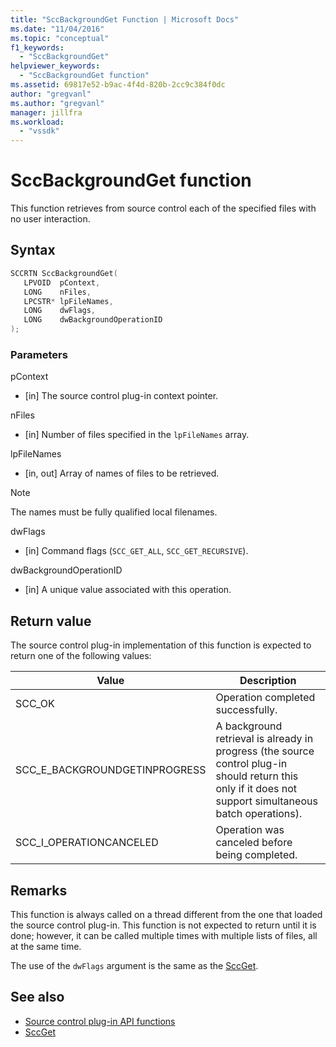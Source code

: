 ```yaml
---
title: "SccBackgroundGet Function | Microsoft Docs"
ms.date: "11/04/2016"
ms.topic: "conceptual"
f1_keywords:
  - "SccBackgroundGet"
helpviewer_keywords:
  - "SccBackgroundGet function"
ms.assetid: 69817e52-b9ac-4f4d-820b-2cc9c384f0dc
author: "gregvanl"
ms.author: "gregvanl"
manager: jillfra
ms.workload:
  - "vssdk"
---
```

# SccBackgroundGet function
This function retrieves from source control each of the specified files with no user interaction.

## Syntax

```cpp
SCCRTN SccBackgroundGet(
   LPVOID  pContext,
   LONG    nFiles,
   LPCSTR* lpFileNames,
   LONG    dwFlags,
   LONG    dwBackgroundOperationID
);
```

### Parameters
 pContext
- [in] The source control plug-in context pointer.

 nFiles
- [in] Number of files specified in the `lpFileNames` array.

 lpFileNames
- [in, out] Array of names of files to be retrieved.

> [!NOTE]
>  The names must be fully qualified local filenames.

 dwFlags
- [in] Command flags (`SCC_GET_ALL`, `SCC_GET_RECURSIVE`).

 dwBackgroundOperationID
- [in] A unique value associated with this operation.

## Return value
 The source control plug-in implementation of this function is expected to return one of the following values:

|Value|Description|
|-----------|-----------------|
|SCC_OK|Operation completed successfully.|
|SCC_E_BACKGROUNDGETINPROGRESS|A background retrieval is already in progress (the source control plug-in should return this only if it does not support simultaneous batch operations).|
|SCC_I_OPERATIONCANCELED|Operation was canceled before being completed.|

## Remarks
 This function is always called on a thread different from the one that loaded the source control plug-in. This function is not expected to return until it is done; however, it can be called multiple times with multiple lists of files, all at the same time.

 The use of the `dwFlags` argument is the same as the [SccGet](../extensibility/sccget-function.md).

## See also
- [Source control plug-in API functions](../extensibility/source-control-plug-in-api-functions.md)
- [SccGet](../extensibility/sccget-function.md)